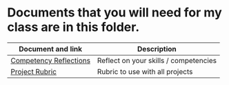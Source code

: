# Documents that you will need for my class are in this folder.

Document and link | Description
----------------- | -----------
[Competency Reflections](https://github.com/MichaelTMiyoshi/LearningWithMiyoshi/blob/main/AP_ComputerScience/Documents/CompetenciesReflection-APComputerScience.doc) | Reflect on your skills / competencies
[Project Rubric](https://github.com/MichaelTMiyoshi/JavaWithMiyoshi) | Rubric to use with all projects
